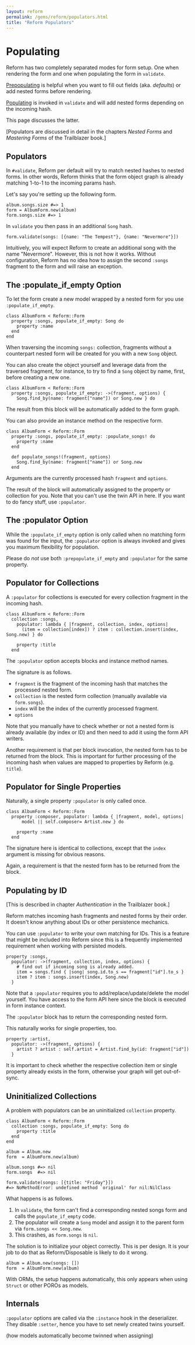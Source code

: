 ```yaml
---
layout: reform
permalink: /gems/reform/populators.html
title: "Reform Populators"
---
```


# Populating

Reform has two completely separated modes for form setup. One when rendering the form and one when populating the form in `validate`.

[Prepopulating](/gems/reform/prepopulator.html) is helpful when you want to fill out fields (aka. _defaults_) or add nested forms before rendering.

[Populating](/gems/reform/populators.html) is invoked in `validate` and will add nested forms depending on the incoming hash.

This page discusses the latter.

[Populators are discussed in detail in the chapters _Nested Forms_ and _Mastering Forms_ of the Trailblazer book.]

## Populators

In `#validate`, Reform per default will try to match nested hashes to nested forms. In other words, Reform thinks that the form object graph is already matching 1-to-1 to the incoming params hash.

Let's say you're setting up the following form.


    album.songs.size #=> 1
    form = AlbumForm.new(album)
    form.songs.size #=> 1


In `validate` you then pass in an additional `Song` hash.


    form.validate(songs: [{name: "The Tempest"}, {name: "Nevermore"}])


Intuitively, you will expect Reform to create an additional song with the name "Nevermore". However, this is not how it works. Without configuration, Reform has no idea how to assign the second `:songs` fragment to the form and will raise an exception.

## The :populate_if_empty Option

To let the form create a new model wrapped by a nested form for you use `:populate_if_empty`.


    class AlbumForm < Reform::Form
      property :songs, populate_if_empty: Song do
        property :name
      end
    end


When traversing the incoming `songs:` collection, fragments without a counterpart nested form will be created for you with a new `Song` object.

You can also create the object yourself and leverage data from the traversed fragment, for instance, to try to find a `Song` object by name, first, before creating a new one.


    class AlbumForm < Reform::Form
      property :songs, populate_if_empty: ->(fragment, options) {
        Song.find_by(name: fragment["name"]) or Song.new } do


The result from this block will be automatically added to the form graph.

You can also provide an instance method on the respective form.


    class AlbumForm < Reform::Form
      property :songs, populate_if_empty: :populate_songs! do
        property :name
      end

      def populate_songs!(fragment, options)
        Song.find_by(name: fragment["name"]) or Song.new
      end



Arguments are the currently processed hash `fragment` and `options`.

The result of the block will automatically assigned to the property or collection for you. Note that you can't use the twin API in here. If you want to do fancy stuff, use `:populator`.

## The :populator Option

While the `:populate_if_empty` option is only called when no matching form was found for the input, the `:populator` option is always invoked and gives you maximum flexibility for population.

Please do _not_ use both `:prepopulate_if_empty` and `:populator` for the same property.

## Populator for Collections

A `:populator` for collections is executed for every collection fragment in the incoming hash.


    class AlbumForm < Reform::Form
      collection :songs,
        populator: lambda { |fragment, collection, index, options|
          (item = collection[index]) ? item : collection.insert(index, Song.new) } do

        property :title
      end


The `:populator` option accepts blocks and instance method names.

The signature is as follows.

* `fragment` is the fragment of the incoming hash that matches the processed nested form.
* `collection` is the nested form collection (manually available via `form.songs`).
* `index` will be the index of the currently processed fragment.
* `options`

Note that you manually have to check whether or not a nested form is already available (by index or ID) and then need to add it using the form API writers.

Another requirement is that per block invocation, the nested form has to be returned from the block. This is important for further processing of the incoming hash when values are mapped to properties by Reform (e.g. `title`).

## Populator for Single Properties

Naturally, a single property `:populator` is only called once.


    class AlbumForm < Reform::Form
      property :composer, populator: lambda { |fragment, model, options|
          model || self.composer= Artist.new } do

        property :name
      end


The signature here is identical to collections, except that the `index` argument is missing for obvious reasons.

Again, a requirement is that the nested form has to be returned from the block.

## Populating by ID

[This is described in chapter _Authentication_ in the Trailblazer book.]

Reform matches incoming hash fragments and nested forms by their order. It doesn't know anything about IDs or other persistence mechanics.

You can use `:populator` to write your own matching for IDs. This is a feature that might be included into Reform since this is a frequently implemented requirement when working with persisted models.


    property :songs,
      populator: ->(fragment, collection, index, options) {
        # find out if incoming song is already added.
        item = songs.find { |song| song.id.to_s == fragment["id"].to_s }
        item ? item : songs.insert(index, Song.new)
      }


Note that a `:populator` requires you to add/replace/update/delete the model yourself. You have access to the form API here since the block is executed in form instance context.

The `:populator` block has to return the corresponding nested form.

This naturally works for single properties, too.


    property :artist,
      populator: ->(fragment, options) {
        artist ? artist : self.artist = Artist.find_by(id: fragment["id"])
      }


It is important to check whether the respective collection item or single property already exists in the form, otherwise your graph will get out-of-sync.


## Uninitialized Collections

A problem with populators can be an uninitialized `collection` property.


    class AlbumForm < Reform::Form
      collection :songs, populate_if_empty: Song do
        property :title
      end
    end

    album = Album.new
    form  = AlbumForm.new(album)

    album.songs #=> nil
    form.songs  #=> nil

    form.validate(songs: [{title: "Friday"}])
    #=> NoMethodError: undefined method `original' for nil:NilClass


What happens is as follows.

1. In `validate`, the form can't find a corresponding nested songs form and calls the `populate_if_empty` code.
2. The populator will create a `Song` model and assign it to the parent form via `form.songs << Song.new`.
3. This crashes, as `form.songs` is `nil`.

The solution is to initialize your object correctly. This is per design. It is your job to do that as Reform/Disposable is likely to do it wrong.


    album = Album.new(songs: [])
    form  = AlbumForm.new(album)


With ORMs, the setup happens automatically, this only appears when using `Struct` or other POROs as models.

## Internals

`:populator` options are called via the `:instance` hook in the deserializer. They disable `:setter`, hence you have to set newly created twins yourself.

(how models automatically become twinned when assigning)


